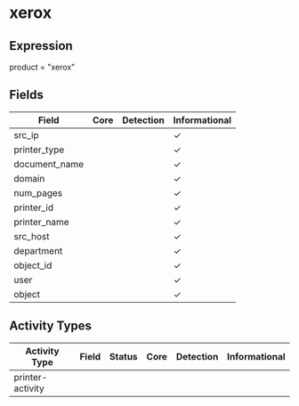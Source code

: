 xerox
=====

Expression
----------

product = "xerox"

Fields
------

| Field         | Core | Detection | Informational |
| ------------- | ---- | --------- | ------------- |
| src_ip        |      |           | &#10003;      |
| printer_type  |      |           | &#10003;      |
| document_name |      |           | &#10003;      |
| domain        |      |           | &#10003;      |
| num_pages     |      |           | &#10003;      |
| printer_id    |      |           | &#10003;      |
| printer_name  |      |           | &#10003;      |
| src_host      |      |           | &#10003;      |
| department    |      |           | &#10003;      |
| object_id     |      |           | &#10003;      |
| user          |      |           | &#10003;      |
| object        |      |           | &#10003;      |

Activity Types
--------------

| Activity Type    | Field | Status | Core | Detection | Informational |
| ---------------- | ----- | ------ | ---- | --------- | ------------- |
| printer-activity |       |        |      |           |               |

